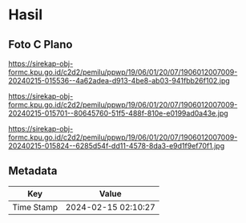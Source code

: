 # Hasil

## Foto C Plano

https://sirekap-obj-formc.kpu.go.id/c2d2/pemilu/ppwp/19/06/01/20/07/1906012007009-20240215-015536--4a62adea-d913-4be8-ab03-941fbb26f102.jpg

https://sirekap-obj-formc.kpu.go.id/c2d2/pemilu/ppwp/19/06/01/20/07/1906012007009-20240215-015701--80645760-51f5-488f-810e-e0199ad0a43e.jpg

https://sirekap-obj-formc.kpu.go.id/c2d2/pemilu/ppwp/19/06/01/20/07/1906012007009-20240215-015824--6285d54f-dd11-4578-8da3-e9d1f9ef70f1.jpg


## Metadata

| Key        | Value               |
| ---------- | ------------------- |
| Time Stamp | 2024-02-15 02:10:27 |




